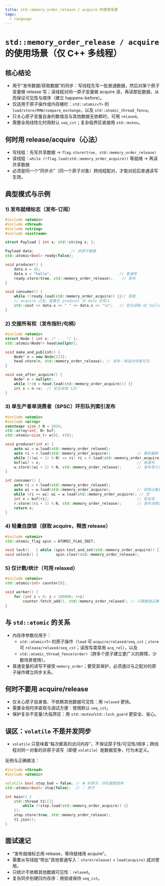 ```yaml
---
title: std::memory_order_release / acquire 的使用场景
tags:
  - language
---
```


# `std::memory_order_release / acquire` 的使用场景（仅 C++ 多线程）

## 核心结论

- 用于“发布数据/获取数据”的同步：写线程先写一批普通数据，然后对某个原子变量做 release 写；读线程对同一原子变量做 acquire 读，再读那批数据，从而保证可见性与顺序（建立 happens-before）。
- 仅适用于原子操作或内存栅栏：`std::atomic<T>` 的 `load/store/RMW/compare_exchange`，以及 `std::atomic_thread_fence`。
- 只关心原子变量自身的数值且与其他数据无依赖时，可用 `relaxed`。
- 需要全局线性化时用默认 `seq_cst`；复杂临界区直接用 `std::mutex`。

## 何时用 release/acquire（心法）

- 写线程：先写共享数据 → `flag.store(true, std::memory_order_release)`
- 读线程：`while (!flag.load(std::memory_order_acquire))` 等就绪 → 再读共享数据
- 必须是同一个“同步点”（同一个原子对象）跨线程配对，才能对前后普通读写生效。

## 典型模式与示例

### 1) 发布就绪标志（发布-订阅）

```cpp
#include <atomic>
#include <thread>
#include <string>
#include <iostream>

struct Payload { int x; std::string s; };

Payload data;                 // 非原子数据
std::atomic<bool> ready{false};

void producer() {
    data.x = 42;
    data.s = "hello";                               // 普通写
    ready.store(true, std::memory_order_release);    // 发布
}

void consumer() {
    while (!ready.load(std::memory_order_acquire)) {}// 获取
    // acquire 之后，能看见 producer 对 data 的写入
    std::cout << data.x << " " << data.s << "\n";   // 安全读取 42 hello
}
```

### 2) 交接所有权（发布指针/句柄）

```cpp
#include <atomic>
struct Node { int v; /* ... */ };
std::atomic<Node*> head{nullptr};

void make_and_publish() {
    Node* n = new Node{123};
    head.store(n, std::memory_order_release); // 发布：构造对读者可见
}

void use_after_acquire() {
    Node* n = nullptr;
    while (!(n = head.load(std::memory_order_acquire))) {}
    int x = n->v;  // 安全读取 123
}
```

### 3) 单生产者单消费者（SPSC）环形队列索引发布

```cpp
#include <atomic>
#include <array>
constexpr size_t N = 1024;
std::array<int, N> buf;
std::atomic<size_t> w{0}, r{0};

void producer(int x) {
    auto wi = w.load(std::memory_order_relaxed);
    auto ri = r.load(std::memory_order_acquire);            // 看到最新 r 防越界
    while (((wi + 1) % N) == ri) ri = r.load(std::memory_order_acquire); // 满
    buf[wi] = x;                                            // 普通写
    w.store((wi + 1) % N, std::memory_order_release);       // 发布写入完成
}

int consumer() {
    auto ri = r.load(std::memory_order_relaxed);
    auto wi = w.load(std::memory_order_acquire);            // 获取以看到 buf 写入
    while (ri == wi) wi = w.load(std::memory_order_acquire); // 空
    int x = buf[ri];                                        // 安全读
    r.store((ri + 1) % N, std::memory_order_release);       // 发布消费进度
    return x;
}
```

### 4) 轻量自旋锁（获取 acquire，释放 release）

```cpp
#include <atomic>
std::atomic_flag spin = ATOMIC_FLAG_INIT;

void lock()   { while (spin.test_and_set(std::memory_order_acquire)) {} }
void unlock() {        spin.clear(std::memory_order_release);            }
```

### 5) 仅计数/统计（可用 relaxed）

```cpp
#include <atomic>
std::atomic<int> counter{0};

void worker() {
    for (int i = 0; i < 100000; ++i)
        counter.fetch_add(1, std::memory_order_relaxed); // 只需数值正确
}
```

## 与 `std::atomic` 的关系

- 内存序参数仅用于：
  - `std::atomic<T>` 的原子操作（`load` 可 `acquire/relaxed/seq_cst`；`store` 可 `release/relaxed/seq_cst`；读改写类常用 `acq_rel`），以及
  - `std::atomic_thread_fence(order)`（跨多个原子建立更广义的屏障，少数场景使用）。
- 普通变量的读写不接受 `memory_order`；要受其保护，必须通过与之配对的原子操作建立同步关系。

## 何时不要用 acquire/release

- 仅关心原子自身值、不依赖其他数据可见性：用 `relaxed` 更快。
- 需要全局时序直观与调试方便：使用默认 `seq_cst`。
- 保护复杂不变量/大临界区：用 `std::mutex`/`std::lock_guard` 更安全、省心。

## 误区：`volatile` 不是并发同步

- `volatile` 只意味着“每次都真的访问内存”，不保证原子性/可见性/顺序；跨线程对同一对象的非原子读写（即便 `volatile`）是数据竞争，行为未定义。

反例与正确做法：

```cpp
#include <thread>
#include <atomic>

volatile bool stop_bad = false; // ❌ 非原子，存在数据竞争
std::atomic<bool> stop{false};  // ✅ 原子

int main() {
    std::thread t1([]{
        while (!stop.load(std::memory_order_acquire)) {}
    });
    stop.store(true, std::memory_order_release);
    t1.join();
}
```

## 面试速记

- “发布就绪标志用 release，等待就绪用 acquire”。
- 需要从写线程“带出”其他普通写入：`store(release)` + `load(acquire)` 成对使用。
- 只统计不依赖其他数据可见性：`relaxed`。
- 复杂同步别硬凹内存序：用锁或保持 `seq_cst`。

